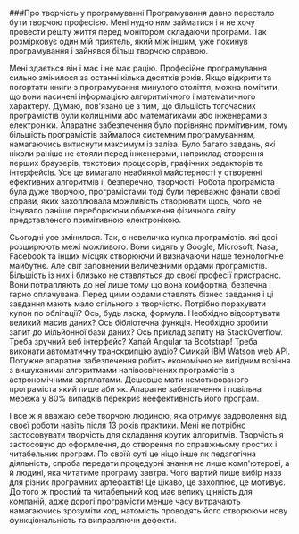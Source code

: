 ###Про творчість у програмуванні
Програмування давно перестало бути творчою професією. Мені нудно ним займатися і я не хочу провести решту життя перед монітором складаючи програми. Так розмірковує один мій приятель, який між іншим, уже покинув програмування і зайнявся більш творчою справою.

Мені здається він і має і не має рацію. Професійне програмування сильно змінилося за останні кілька десятків років. Якщо відкрити та погортати книги з програмування минулого століття, можна помітити, що вони насичені інформацією алгоритмічного і математичного характеру. Думаю, пов'язано це з тим, що більшість тогочасних програмістів були колишніми або математиками або інженерами з електроніки. Апаратне забезпечення було порівняно примітивним, тому більшість програмістів займалося системним програмуванням, намагаючись витиснути максимум із заліза. Було багато завдань, які ніколи раніше не стояли перед інженерами, наприклад створення перших браузерів, текстових процесорів, графічних редакторів та інтерфейсів. Усе це вимагало неабиякої майстерності у створенні ефективних алгоритмів і, безперечно, творчості. Робота програміста була дуже творчою, програмістами тоді були переважно фанати своєї справи, яких захоплювала можливість створювати щось, чого не існувало раніше переборюючи обмеження фізичного світу представленого примітивною електронікою.

Сьогодні усе змінилося. Так, є невеличка купка програмістів. які досі розширюють межі можливого. Вони сидять у Google, Microsoft, Nasa, Facebook та інших місцях створюючи й визначаючи наше технологічне майбутнє. Але світ заповнений величезними ордами програмістів. Більшість із них і близько не ставляться до своєї професії пристрасно. Вони потрапляють до неї лише тому що вона комфортна, безпечна і гарно оплачувана. Перед цими ордами ставлять бізнес завдання і ці завдання мають мало спільного з творчістю. Потрібно порахувати купон по облігації? Ось, будь ласка, формула. Необхідно відсортувати великий масив даних? Ось бібліотечна функція. Необхідно зробити запит до мільйонної бази даних? Ось приклад запиту на StackOverflow. Треба зручний веб інтерфейс? Хапай Angular та Bootstrap! Треба виконати автоматичну транскрипцію аудіо? Смикай IBM Watson web API. Потужне апаратне забезпечення робить економічно не вигідним возіння з вишуканими алгоритмами напівосвічених програмістів з астрономічними зарплатами. Дешевше мати немотивованого програміста який пише аби як. Апаратне забезпечення і повільна мережа у 80% випадків перекриє неефективність його програм.

І все ж я вважаю себе творчою людиною, яка отримує задоволення від своєї роботи навіть після 13 років практики. Мені не потрібно застосовувати творчість для складання крутих алгоритмів. Творчість я застосовую до оформлення, до створення по справжньому простих і читабельних програм. По своїй суті це ніщо інше як педагогічна діяльність, спроба передати процедурні знання не лише комп'ютерові, а й людині, яка читатиме програму завтра. Чого вартий лише вибір назв для різних програмних артефактів! Це цікаво, це захоплює, це мотивує. До того ж простий та читабельний код має велику цінність для компаній, адже дорогі програмісти менше часу витрачають намагаючись зрозуміти код, натомість проводять його створюючи нову функціональність та виправляючи дефекти.
